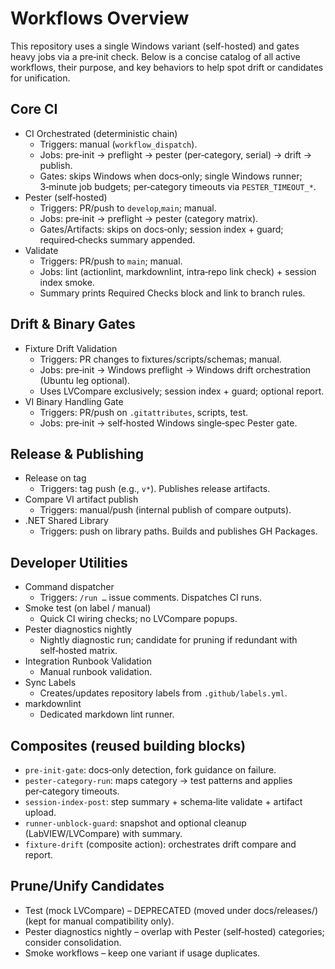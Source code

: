 # Workflows Overview

This repository uses a single Windows variant (self-hosted) and gates heavy jobs via a pre‑init check. Below is a concise catalog of all active workflows, their purpose, and key behaviors to help spot drift or candidates for unification.

## Core CI

- CI Orchestrated (deterministic chain)
  - Triggers: manual (`workflow_dispatch`).
  - Jobs: pre‑init → preflight → pester (per‑category, serial) → drift → publish.
  - Gates: skips Windows when docs‑only; single Windows runner; 3‑minute job budgets; per‑category timeouts via `PESTER_TIMEOUT_*`.
- Pester (self‑hosted)
  - Triggers: PR/push to `develop`,`main`; manual.
  - Jobs: pre‑init → preflight → pester (category matrix).
  - Gates/Artifacts: skips on docs‑only; session index + guard; required‑checks summary appended.
- Validate
  - Triggers: PR/push to `main`; manual.
  - Jobs: lint (actionlint, markdownlint, intra‑repo link check) + session index smoke.
  - Summary prints Required Checks block and link to branch rules.

## Drift & Binary Gates

- Fixture Drift Validation
  - Triggers: PR changes to fixtures/scripts/schemas; manual.
  - Jobs: pre‑init → Windows preflight → Windows drift orchestration (Ubuntu leg optional).
  - Uses LVCompare exclusively; session index + guard; optional report.
- VI Binary Handling Gate
  - Triggers: PR/push on `.gitattributes`, scripts, test.
  - Jobs: pre‑init → self‑hosted Windows single‑spec Pester gate.

## Release & Publishing

- Release on tag
  - Triggers: tag push (e.g., `v*`). Publishes release artifacts.
- Compare VI artifact publish
  - Triggers: manual/push (internal publish of compare outputs).
- .NET Shared Library
  - Triggers: push on library paths. Builds and publishes GH Packages.

## Developer Utilities

- Command dispatcher
  - Triggers: `/run …` issue comments. Dispatches CI runs.
- Smoke test (on label / manual)
  - Quick CI wiring checks; no LVCompare popups.
- Pester diagnostics nightly
  - Nightly diagnostic run; candidate for pruning if redundant with self‑hosted matrix.
- Integration Runbook Validation
  - Manual runbook validation.
- Sync Labels
  - Creates/updates repository labels from `.github/labels.yml`.
- markdownlint
  - Dedicated markdown lint runner.

## Composites (reused building blocks)

- `pre-init-gate`: docs‑only detection, fork guidance on failure.
- `pester-category-run`: maps category → test patterns and applies per‑category timeouts.
- `session-index-post`: step summary + schema‑lite validate + artifact upload.
- `runner-unblock-guard`: snapshot and optional cleanup (LabVIEW/LVCompare) with summary.
- `fixture-drift` (composite action): orchestrates drift compare and report.

## Prune/Unify Candidates

- Test (mock LVCompare) – DEPRECATED (moved under docs/releases/) (kept for manual compatibility only).
- Pester diagnostics nightly – overlap with Pester (self‑hosted) categories; consider consolidation.
- Smoke workflows – keep one variant if usage duplicates.

